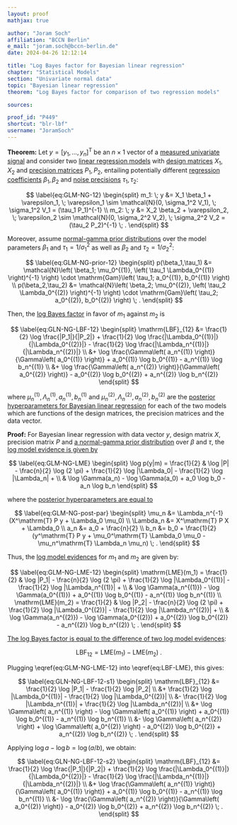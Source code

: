 ```yaml
---
layout: proof
mathjax: true

author: "Joram Soch"
affiliation: "BCCN Berlin"
e_mail: "joram.soch@bccn-berlin.de"
date: 2024-04-26 12:12:14

title: "Log Bayes factor for Bayesian linear regression"
chapter: "Statistical Models"
section: "Univariate normal data"
topic: "Bayesian linear regression"
theorem: "Log Bayes factor for comparison of two regression models"

sources:

proof_id: "P449"
shortcut: "blr-lbf"
username: "JoramSoch"
---
```



**Theorem:** Let $y = \left[ y_1, \ldots, y_n \right]^\mathrm{T}$ be an $n \times 1$ vector of a [measured univariate signal](/D/data) and consider two [linear regression models](/D/mlr) with [design matrices](/D/mlr) $X_1, X_2$ and [precision matrices](/P/blr-prior) $P_1, P_2$, entailing potentially different [regression coefficients](/D/mlr) $\beta_1, \beta_2$ and [noise precisions](/D/blr-prior) $\tau_1, \tau_2$:

$$ \label{eq:GLM-NG-12}
\begin{split}
m_1: \; y &= X_1 \beta_1 + \varepsilon_1, \; \varepsilon_1 \sim \mathcal{N}(0, \sigma_1^2 V_1), \; \sigma_1^2 V_1 = (\tau_1 P_1)^{-1} \\
m_2: \; y &= X_2 \beta_2 + \varepsilon_2, \; \varepsilon_2 \sim \mathcal{N}(0, \sigma_2^2 V_2), \; \sigma_2^2 V_2 = (\tau_2 P_2)^{-1} \; .
\end{split}
$$

Moreover, assume [normal-gamma prior distributions](/P/blr-prior) over the model parameters $\beta_1$ and $\tau_1 = 1/\sigma_1^2$ as well as $\beta_2$ and $\tau_2 = 1/\sigma_2^2$:

$$ \label{eq:GLM-NG-prior-12}
\begin{split}
p(\beta_1,\tau_1) &= \mathcal{N}\left( \beta_1; \mu_0^{(1)}, \left( \tau_1 \Lambda_0^{(1)} \right)^{-1} \right) \cdot \mathrm{Gam}\left( \tau_1; a_0^{(1)}, b_0^{(1)} \right) \\
p(\beta_2,\tau_2) &= \mathcal{N}\left( \beta_2; \mu_0^{(2)}, \left( \tau_2 \Lambda_0^{(2)} \right)^{-1} \right) \cdot \mathrm{Gam}\left( \tau_2; a_0^{(2)}, b_0^{(2)} \right) \; .
\end{split}
$$

Then, the [log Bayes factor](/D/lbf) in favor of $m_1$ against $m_2$ is

$$ \label{eq:GLN-NG-LBF-12}
\begin{split}
\mathrm{LBF}_{12} &= \frac{1}{2} \log \frac{|P_1|}{|P_2|}  + \frac{1}{2} \log \frac{|\Lambda_0^{(1)}|}{|\Lambda_0^{(2)}|} - \frac{1}{2} \log \frac{|\Lambda_n^{(1)}|}{|\Lambda_n^{(2)}|} \\
&+ \log \frac{\Gamma\left( a_n^{(1)} \right)}{\Gamma\left( a_0^{(1)} \right)} + a_0^{(1)} \log b_0^{(1)} - a_n^{(1)} \log b_n^{(1)} \\
&+ \log \frac{\Gamma\left( a_n^{(2)} \right)}{\Gamma\left( a_0^{(2)} \right)} - a_0^{(2)} \log b_0^{(2)} + a_n^{(2)} \log b_n^{(2)}
\end{split}
$$

where $\mu_n^{(1)}, \Lambda_n^{(1)}, a_n^{(1)}, b_n^{(1)}$ and $\mu_n^{(2)}, \Lambda_n^{(2)}, a_n^{(2)}, b_n^{(2)}$ are the [posterior hyperparameters for Bayesian linear regression](/P/blr-post) for each of the two models which are functions of the design matrices, the precision matrices and the data vector.


**Proof:** For Bayesian linear regression with data vector $y$, design matrix $X$, precision matrix $P$ and [a normal-gamma prior distribution](/P/blr-prior) over $\beta$ and $\tau$, the [log model evidence is given by](/P/blr-lme)

$$ \label{eq:GLM-NG-LME}
\begin{split}
\log p(y|m) = \frac{1}{2} & \log |P| - \frac{n}{2} \log (2 \pi) + \frac{1}{2} \log |\Lambda_0| - \frac{1}{2} \log |\Lambda_n| + \\
& \log \Gamma(a_n) - \log \Gamma(a_0) + a_0 \log b_0 - a_n \log b_n
\end{split}
$$

where the [posterior hyperparameters are equal to](/P/blr-post)

$$ \label{eq:GLM-NG-post-par}
\begin{split}
\mu_n &= \Lambda_n^{-1} (X^\mathrm{T} P y + \Lambda_0 \mu_0) \\
\Lambda_n &= X^\mathrm{T} P X + \Lambda_0 \\
a_n &= a_0 + \frac{n}{2} \\
b_n &= b_0 + \frac{1}{2} (y^\mathrm{T} P y + \mu_0^\mathrm{T} \Lambda_0 \mu_0 - \mu_n^\mathrm{T} \Lambda_n \mu_n) \; .
\end{split}
$$

Thus, the [log model evidences](/D/lme) for $m_1$ and $m_2$ are given by:

$$ \label{eq:GLM-NG-LME-12}
\begin{split}
\mathrm{LME}(m_1) = \frac{1}{2} & \log |P_1| - \frac{n}{2} \log (2 \pi) + \frac{1}{2} \log |\Lambda_0^{(1)}| - \frac{1}{2} \log |\Lambda_n^{(1)}| + \\
& \log \Gamma(a_n^{(1)}) - \log \Gamma(a_0^{(1)}) + a_0^{(1)} \log b_0^{(1)} - a_n^{(1)} \log b_n^{(1)} \\
\mathrm{LME}(m_2) = \frac{1}{2} & \log |P_2| - \frac{n}{2} \log (2 \pi) + \frac{1}{2} \log |\Lambda_0^{(2)}| - \frac{1}{2} \log |\Lambda_n^{(2)}| + \\
& \log \Gamma(a_n^{(2)}) - \log \Gamma(a_0^{(2)}) + a_0^{(2)} \log b_0^{(2)} - a_n^{(2)} \log b_n^{(2)} \; .
\end{split}
$$

[The log Bayes factor is equal to the difference of two log model evidences](/P/lbf-lme):

$$ \label{eq:LBF-LME}
\mathrm{LBF}_{12} = \mathrm{LME}(m_1) - \mathrm{LME}(m_2) \; .
$$

Plugging \eqref{eq:GLM-NG-LME-12} into \eqref{eq:LBF-LME}, this gives:

$$ \label{eq:GLN-NG-LBF-12-s1}
\begin{split}
\mathrm{LBF}_{12} &= \frac{1}{2} \log |P_1| - \frac{1}{2} \log |P_2| \\
&+ \frac{1}{2} \log |\Lambda_0^{(1)}| - \frac{1}{2} \log |\Lambda_0^{(2)}| \\
&- \frac{1}{2} \log |\Lambda_n^{(1)}| + \frac{1}{2} \log |\Lambda_n^{(2)}| \\
&+ \log \Gamma\left( a_n^{(1)} \right) - \log \Gamma\left( a_0^{(1)} \right) + a_0^{(1)} \log b_0^{(1)} - a_n^{(1)} \log b_n^{(1)} \\
&- \log \Gamma\left( a_n^{(2)} \right) + \log \Gamma\left( a_0^{(2)} \right) - a_0^{(2)} \log b_0^{(2)} + a_n^{(2)} \log b_n^{(2)} \; .
\end{split}
$$

Applying $\log a - \log b = \log(a/b)$, we obtain:

$$ \label{eq:GLN-NG-LBF-12-s2}
\begin{split}
\mathrm{LBF}_{12} &= \frac{1}{2} \log \frac{|P_1|}{|P_2|}  + \frac{1}{2} \log \frac{|\Lambda_0^{(1)}|}{|\Lambda_0^{(2)}|} - \frac{1}{2} \log \frac{|\Lambda_n^{(1)}|}{|\Lambda_n^{(2)}|} \\
&+ \log \frac{\Gamma\left( a_n^{(1)} \right)}{\Gamma\left( a_0^{(1)} \right)} + a_0^{(1)} \log b_0^{(1)} - a_n^{(1)} \log b_n^{(1)} \\
&- \log \frac{\Gamma\left( a_n^{(2)} \right)}{\Gamma\left( a_0^{(2)} \right)} - a_0^{(2)} \log b_0^{(2)} + a_n^{(2)} \log b_n^{(2)} \; .
\end{split}
$$